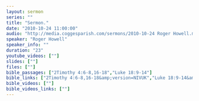 ```yaml
---
layout: sermon
series: ""
title: "Sermon."
date: "2010-10-24 11:00:00"
audio: "http://media.coggesparish.com/sermons/2010-10-24 Roger Howell.mp3"
speaker: "Roger Howell"
speaker_info: ""
duration: "23"
youtube_videos: [""]
slides: [""]
files: [""]
bible_passages: ["2Timothy 4:6-8,16-18","Luke 18:9-14"]
bible_links: ["2Timothy 4:6-8,16-18&amp;version=NIVUK","Luke 18:9-14&amp;version=NIVUK"]
bible_videos: [""]
bible_videos_links: [""]
---
```

